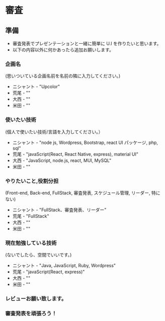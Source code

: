 # 審査

## 準備
* 審査発表でプレゼンテーションと一緒に簡単に U.I を作りたいと思います。
* 以下の内容以外に何かあったら追加お願いします。

### 企画名
(思いついている企画名前を名前の隣に入力してください。)
* ニシャント - "Upcolor"　
* 荒尾 - ""
* 大西 - ""
* 米田 - ""

### 使いたい技術
(個人で使いたい技術/言語を入力してください。）
* ニシャント - "node js, Wordpress, Bootstrap, react UI パッケージ, php, sql"
* 荒尾 - "javaScript(React, React Native, express), material UI"
* 大西 - "JavaScript, node.js, react, MUI, MySQL"
* 米田 - ""

### やりたいこと,役割分担
(Front-end, Back-end, FullStack, 審査発表, スケジュール管理, リーダー, 特にない)
* ニシャント - "FullStack、審査発表、リーダー"
* 荒尾 - "FullStack"
* 大西 - ""
* 米田 - ""

### 現在勉強している技術
(ないでしたら、空間でいいです。)
* ニシャント - "Java, JavaScript, Ruby, Wordpress"
* 荒尾 - "javaScript(React, express)"
* 大西 - ""
* 米田 - ""


### レビューお願い致します。
### 審査発表を頑張ろう！

